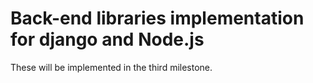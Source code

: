# Back-end libraries implementation for django and Node.js

These will be implemented in the third milestone.
